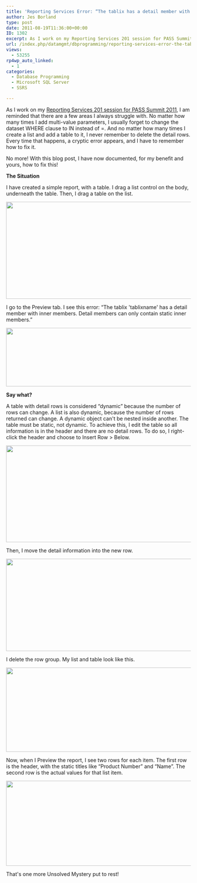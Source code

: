 ```yaml
---
title: 'Reporting Services Error: “The tablix has a detail member with inner members” (And How To Fix It)'
author: Jes Borland
type: post
date: 2011-08-19T11:36:00+00:00
ID: 1302
excerpt: As I work on my Reporting Services 201 session for PASS Summit 2011, I am reminded that there are a few areas I always struggle with. This is how I solve one of them.
url: /index.php/datamgmt/dbprogramming/reporting-services-error-the-tablix/
views:
  - 53255
rp4wp_auto_linked:
  - 1
categories:
  - Database Programming
  - Microsoft SQL Server
  - SSRS

---
```

As I work on my [Reporting Services 201 session for PASS Summit 2011][1], I am reminded that there are a few areas I always struggle with. No matter how many times I add multi-value parameters, I usually forget to change the dataset WHERE clause to IN instead of =. And no matter how many times I create a list and add a table to it, I never remember to delete the detail rows. Every time that happens, a cryptic error appears, and I have to remember how to fix it. 

No more! With this blog post, I have now documented, for my benefit and yours, how to fix this! 

**The Situation** 

I have created a simple report, with a table. I drag a list control on the body, underneath the table. Then, I drag a table on the list. 

<div class="image_block">
  <a href="/wp-content/uploads/users/grrlgeek/SSRS List Design.JPG?mtime=1313722870"><img alt="" src="/wp-content/uploads/users/grrlgeek/SSRS List Design.JPG?mtime=1313722870" width="776" height="265" /></a>
</div>

I go to the Preview tab. I see this error: “The tablix 'tablixname' has a detail member with inner members. Detail members can only contain static inner members.” 

<div class="image_block">
  <a href="/wp-content/uploads/users/grrlgeek/SSRS List Preview Error.JPG?mtime=1313722871"><img alt="" src="/wp-content/uploads/users/grrlgeek/SSRS List Preview Error.JPG?mtime=1313722871" width="820" height="160" /></a>
</div>

**Say what?** 

A table with detail rows is considered “dynamic” because the number of rows can change. A list is also dynamic, because the number of rows returned can change. A dynamic object can't be nested inside another. The table must be static, not dynamic. To achieve this, I edit the table so all information is in the header and there are no detail rows. To do so, I right-click the header and choose to Insert Row > Below. 

<div class="image_block">
  <a href="/wp-content/uploads/users/grrlgeek/SSRS List Editing Table 1.jpg?mtime=1313722871"><img alt="" src="/wp-content/uploads/users/grrlgeek/SSRS List Editing Table 1.jpg?mtime=1313722871" width="807" height="264" /></a>
</div>

Then, I move the detail information into the new row. 

<div class="image_block">
  <a href="/wp-content/uploads/users/grrlgeek/SSRS List Editing Table 2.jpg?mtime=1313722871"><img alt="" src="/wp-content/uploads/users/grrlgeek/SSRS List Editing Table 2.jpg?mtime=1313722871" width="794" height="252" /></a>
</div>

I delete the row group. My list and table look like this. 

<div class="image_block">
  <a href="/wp-content/uploads/users/grrlgeek/SSRS List Design After.JPG?mtime=1313722869"><img alt="" src="/wp-content/uploads/users/grrlgeek/SSRS List Design After.JPG?mtime=1313722869" width="783" height="230" /></a>
</div>

Now, when I Preview the report, I see two rows for each item. The first row is the header, with the static titles like “Product Number” and “Name”. The second row is the actual values for that list item. 

<div class="image_block">
  <a href="/wp-content/uploads/users/grrlgeek/SSRS List Preview Fixed.JPG?mtime=1313722873"><img alt="" src="/wp-content/uploads/users/grrlgeek/SSRS List Preview Fixed.JPG?mtime=1313722873" width="743" height="232" /></a>
</div>

That's one more Unsolved Mystery put to rest!

 [1]: http://www.sqlpass.org/summit/2011/Speakers/CallForSpeakers/SessionDetail.aspx?sid=1004